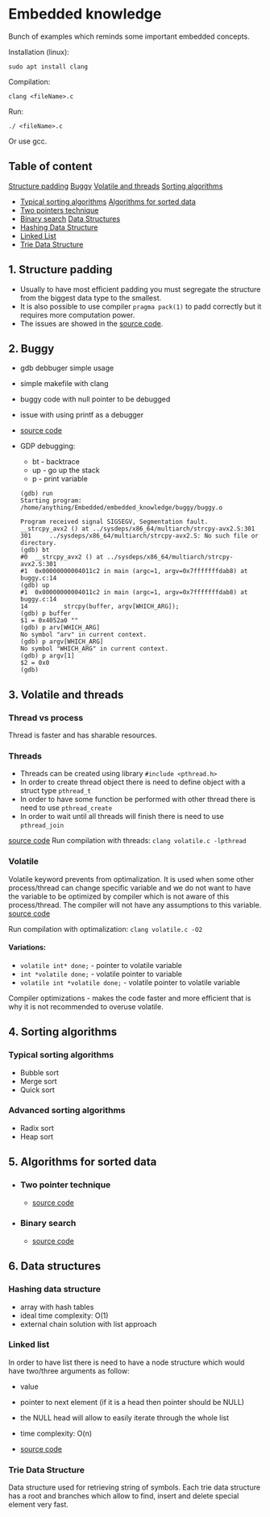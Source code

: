 # Embedded knowledge

Bunch of examples which reminds some important embedded concepts.

Installation (linux):

`sudo apt install clang`

Compilation:

`clang <fileName>.c`

Run:

`./ <fileName>.c`

Or use gcc.
## Table of content

[Structure padding](#1.-structure-padding)
[Buggy](#2.-buggy)
[Volatile and threads](#3.-volatile-and-threads)
[Sorting algorithms](#4.-sorting-algorithms)
- [Typical sorting algorithms](#typical-sorting-algorithms)
[Algorithms for sorted data](#5.-algorithms-for-sorted-data)
- [Two pointers technique](#two-pointers-technique)
- [Binary search](#binary-search)
[Data Structures](#6.-data-structures)
- [Hashing Data Structure](#hashing-data-structure)
- [Linked List](#linked-list)
- [Trie Data Structure](#trie-data-structure)


## 1. Structure padding
- Usually to have most efficient padding you must segregate the structure from the biggest data type to the smallest.
- It is also possible to use compiler `pragma pack(1)` to padd correctly but it requires more computation power.
- The issues are showed in the [source code](./struct_padding/struct_padding.c).

## 2. Buggy
- gdb debbuger simple usage
- simple makefile with clang
- buggy code with null pointer to be debugged
- issue with using printf as a debugger
- [source code](./buggy/buggy.c)

- GDP debugging:
    - bt - backtrace 
    - up - go up the stack
    - p - print variable

    ```shell
    (gdb) run
    Starting program: /home/anything/Embedded/embedded_knowledge/buggy/buggy.o 

    Program received signal SIGSEGV, Segmentation fault.
    __strcpy_avx2 () at ../sysdeps/x86_64/multiarch/strcpy-avx2.S:301
    301     ../sysdeps/x86_64/multiarch/strcpy-avx2.S: No such file or directory.
    (gdb) bt
    #0  __strcpy_avx2 () at ../sysdeps/x86_64/multiarch/strcpy-avx2.S:301
    #1  0x00000000004011c2 in main (argc=1, argv=0x7fffffffdab8) at buggy.c:14
    (gdb) up
    #1  0x00000000004011c2 in main (argc=1, argv=0x7fffffffdab8) at buggy.c:14
    14          strcpy(buffer, argv[WHICH_ARG]);
    (gdb) p buffer
    $1 = 0x4052a0 ""
    (gdb) p arv[WHICH_ARG]
    No symbol "arv" in current context.
    (gdb) p argv[WHICH_ARG]
    No symbol "WHICH_ARG" in current context.
    (gdb) p argv[1]
    $2 = 0x0
    (gdb)
    ```

## 3. Volatile and threads

### Thread vs process
Thread is faster and has sharable resources.
### Threads
- Threads can be created using library `#include <pthread.h>`
- In order to create thread object there is need to define object with a struct type `pthread_t`
- In order to have some function be performed with other thread there is need to use `pthread_create`
- In order to wait until all threads will finish there is need to use `pthread_join`

[source code](./threads_signals_volatile/threads.c)
Run compilation with threads: `clang volatile.c -lpthread`

### Volatile
Volatile keyword prevents from optimalization. It is used when some other process/thread can change specific variable and we do not want to have the variable to be optimized by compiler which is not aware of this process/thread. The compiler will not have any assumptions to this variable.
[source code](./threads_signals_volatile/volatile.c)

Run compilation with optimalization: `clang volatile.c -O2`

#### Variations:
- `volatile int* done;` - pointer to volatile variable
- `int *volatile done;` - volatile pointer to variable
- `volatile int *volatile done;` - volatile pointer to volatile variable

Compiler optimizations - makes the code faster and more efficient that is why it is not recommended to overuse volatile.
## 4. Sorting algorithms
### Typical sorting algorithms
- Bubble sort
- Merge sort
- Quick sort
### Advanced sorting algorithms
- Radix sort
- Heap sort
## 5. Algorithms for sorted data
- ### Two pointer technique
  - [source code](./algorithms_sorted/two_pointers_technique.c)
- ### Binary search
  - [source code](./algorithms_sorted/binary_search.c)

## 6. Data structures
### Hashing data structure
  - array with hash tables
  - ideal time complexity: O(1)
  - external chain solution with list approach

### Linked list
In order to have list there is need to have a node structure which would have two/three arguments as follow:
  - value
  - pointer to next element (if it is a head then pointer should be NULL)
  - the NULL head will allow to easily iterate through the whole list 
  - time complexity: O(n)
  
  - [source code](./linked_listed/list.c)
  

### Trie Data Structure
Data structure used for retrieving string of symbols. Each trie data structure has a root and branches which allow to find, insert and delete special element very fast.
